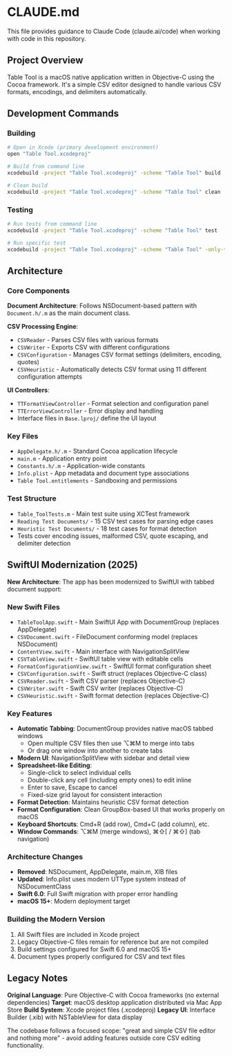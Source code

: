 # CLAUDE.md

This file provides guidance to Claude Code (claude.ai/code) when working with code in this repository.

## Project Overview

Table Tool is a macOS native application written in Objective-C using the Cocoa framework. It's a simple CSV editor designed to handle various CSV formats, encodings, and delimiters automatically.

## Development Commands

### Building
```bash
# Open in Xcode (primary development environment)
open "Table Tool.xcodeproj"

# Build from command line
xcodebuild -project "Table Tool.xcodeproj" -scheme "Table Tool" build

# Clean build
xcodebuild -project "Table Tool.xcodeproj" -scheme "Table Tool" clean
```

### Testing
```bash
# Run tests from command line
xcodebuild -project "Table Tool.xcodeproj" -scheme "Table Tool" test

# Run specific test
xcodebuild -project "Table Tool.xcodeproj" -scheme "Table Tool" -only-testing:Table_ToolTests test
```

## Architecture

### Core Components

**Document Architecture**: Follows NSDocument-based pattern with `Document.h/.m` as the main document class.

**CSV Processing Engine**:
- `CSVReader` - Parses CSV files with various formats
- `CSVWriter` - Exports CSV with different configurations  
- `CSVConfiguration` - Manages CSV format settings (delimiters, encoding, quotes)
- `CSVHeuristic` - Automatically detects CSV format using 11 different configuration attempts

**UI Controllers**:
- `TTFormatViewController` - Format selection and configuration panel
- `TTErrorViewController` - Error display and handling
- Interface files in `Base.lproj/` define the UI layout

### Key Files
- `AppDelegate.h/.m` - Standard Cocoa application lifecycle
- `main.m` - Application entry point
- `Constants.h/.m` - Application-wide constants
- `Info.plist` - App metadata and document type associations
- `Table Tool.entitlements` - Sandboxing and permissions

### Test Structure
- `Table_ToolTests.m` - Main test suite using XCTest framework
- `Reading Test Documents/` - 15 CSV test cases for parsing edge cases
- `Heuristic Test Documents/` - 18 test cases for format detection
- Tests cover encoding issues, malformed CSV, quote escaping, and delimiter detection

## SwiftUI Modernization (2025)

**New Architecture**: The app has been modernized to SwiftUI with tabbed document support:

### New Swift Files
- `TableToolApp.swift` - Main SwiftUI App with DocumentGroup (replaces AppDelegate)
- `CSVDocument.swift` - FileDocument conforming model (replaces NSDocument)
- `ContentView.swift` - Main interface with NavigationSplitView
- `CSVTableView.swift` - SwiftUI table view with editable cells
- `FormatConfigurationView.swift` - SwiftUI format configuration sheet
- `CSVConfiguration.swift` - Swift struct (replaces Objective-C class)
- `CSVReader.swift` - Swift CSV parser (replaces Objective-C)
- `CSVWriter.swift` - Swift CSV writer (replaces Objective-C)
- `CSVHeuristic.swift` - Swift format detection (replaces Objective-C)

### Key Features
- **Automatic Tabbing**: DocumentGroup provides native macOS tabbed windows
  - Open multiple CSV files then use ⌥⌘M to merge into tabs
  - Or drag one window into another to create tabs
- **Modern UI**: NavigationSplitView with sidebar and detail view
- **Spreadsheet-like Editing**: 
  - Single-click to select individual cells
  - Double-click any cell (including empty ones) to edit inline
  - Enter to save, Escape to cancel
  - Fixed-size grid layout for consistent interaction
- **Format Detection**: Maintains heuristic CSV format detection
- **Format Configuration**: Clean GroupBox-based UI that works properly on macOS
- **Keyboard Shortcuts**: Cmd+R (add row), Cmd+C (add column), etc.
- **Window Commands**: ⌥⌘M (merge windows), ⌘⇧[ / ⌘⇧] (tab navigation)

### Architecture Changes
- **Removed**: NSDocument, AppDelegate, main.m, XIB files
- **Updated**: Info.plist uses modern UTType system instead of NSDocumentClass
- **Swift 6.0**: Full Swift migration with proper error handling
- **macOS 15+**: Modern deployment target

### Building the Modern Version
1. All Swift files are included in Xcode project
2. Legacy Objective-C files remain for reference but are not compiled
3. Build settings configured for Swift 6.0 and macOS 15+
4. Document types properly configured for CSV and text files

## Legacy Notes

**Original Language**: Pure Objective-C with Cocoa frameworks (no external dependencies)
**Target**: macOS desktop application distributed via Mac App Store
**Build System**: Xcode project files (.xcodeproj)
**Legacy UI**: Interface Builder (.xib) with NSTableView for data display

The codebase follows a focused scope: "great and simple CSV file editor and nothing more" - avoid adding features outside core CSV editing functionality.